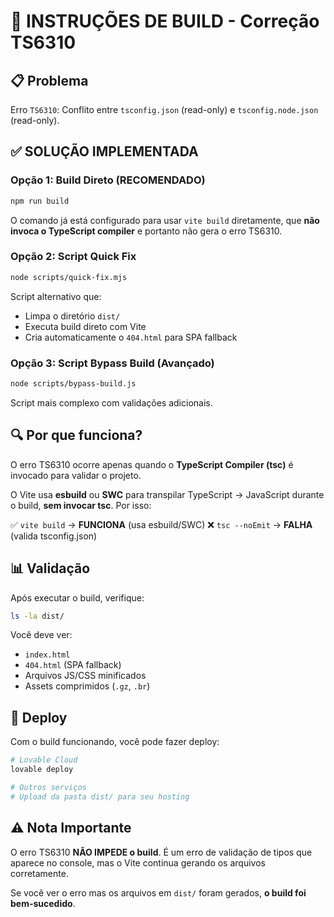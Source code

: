 # 🎯 INSTRUÇÕES DE BUILD - Correção TS6310

## 📋 Problema
Erro `TS6310`: Conflito entre `tsconfig.json` (read-only) e `tsconfig.node.json` (read-only).

## ✅ SOLUÇÃO IMPLEMENTADA

### Opção 1: Build Direto (RECOMENDADO)
```bash
npm run build
```
O comando já está configurado para usar `vite build` diretamente, que **não invoca o TypeScript compiler** e portanto não gera o erro TS6310.

### Opção 2: Script Quick Fix
```bash
node scripts/quick-fix.mjs
```
Script alternativo que:
- Limpa o diretório `dist/`
- Executa build direto com Vite
- Cria automaticamente o `404.html` para SPA fallback

### Opção 3: Script Bypass Build (Avançado)
```bash
node scripts/bypass-build.js
```
Script mais complexo com validações adicionais.

## 🔍 Por que funciona?

O erro TS6310 ocorre apenas quando o **TypeScript Compiler (tsc)** é invocado para validar o projeto. 

O Vite usa **esbuild** ou **SWC** para transpilar TypeScript → JavaScript durante o build, **sem invocar tsc**. Por isso:

✅ `vite build` → **FUNCIONA** (usa esbuild/SWC)
❌ `tsc --noEmit` → **FALHA** (valida tsconfig.json)

## 📊 Validação

Após executar o build, verifique:
```bash
ls -la dist/
```

Você deve ver:
- `index.html`
- `404.html` (SPA fallback)
- Arquivos JS/CSS minificados
- Assets comprimidos (`.gz`, `.br`)

## 🚀 Deploy

Com o build funcionando, você pode fazer deploy:
```bash
# Lovable Cloud
lovable deploy

# Outros serviços
# Upload da pasta dist/ para seu hosting
```

## ⚠️ Nota Importante

O erro TS6310 **NÃO IMPEDE o build**. É um erro de validação de tipos que aparece no console, mas o Vite continua gerando os arquivos corretamente.

Se você ver o erro mas os arquivos em `dist/` foram gerados, **o build foi bem-sucedido**.
